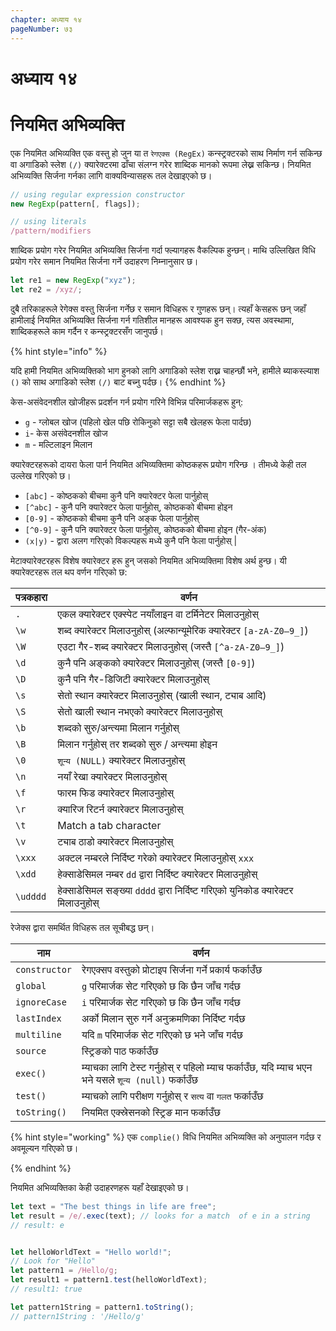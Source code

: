 ```yaml
---
chapter: अध्याय १४
pageNumber: ७३
---
```

# अध्याय १४

# नियमित अभिव्यक्ति

एक नियमित अभिव्यक्ति एक वस्तु हो जुन या त `रेगएक्स (RegEx)` कन्स्ट्रक्टरको साथ निर्माण गर्न सकिन्छ वा अगाडिको स्लेश `(/)` क्यारेक्टरमा ढाँचा संलग्न गरेर शाब्दिक मानको रूपमा लेख्न सकिन्छ। नियमित अभिव्यक्ति सिर्जना गर्नका लागि वाक्यविन्यासहरू तल देखाइएको छ।

```javascript
// using regular expression constructor
new RegExp(pattern[, flags]);

// using literals
/pattern/modifiers
```

शाब्दिक प्रयोग गरेर नियमित अभिव्यक्ति सिर्जना गर्दा फ्ल्यागहरू वैकल्पिक हुन्छन्।  माथि उल्लिखित विधि प्रयोग गरेर समान नियमित सिर्जना गर्ने उदाहरण निम्नानुसार छ।

```javascript
let re1 = new RegExp("xyz"); 
let re2 = /xyz/;
```

दुबै तरिकाहरूले रेगेक्स वस्तु सिर्जना गर्नेछ र समान विधिहरू र गुणहरू छन्। त्यहाँ केसहरू छन् जहाँ हामीलाई नियमित अभिव्यक्ति सिर्जना गर्न गतिशील मानहरू आवश्यक हुन सक्छ, त्यस अवस्थामा, शाब्दिकहरूले काम गर्दैन र कन्स्ट्रक्टरसँग जानुपर्छ।

{% hint style="info" %}

यदि हामी नियमित अभिव्यक्तिको भाग हुनको लागि अगाडिको स्लेश राख्न चाहन्छौं भने, हामीले ब्याकस्ल्याश `()` को साथ अगाडिको स्लेश `(/)` बाट बच्नु पर्दछ।
{% endhint %}

केस-असंवेदनशील खोजीहरू प्रदर्शन गर्न प्रयोग गरिने विभिन्न परिमार्जकहरू हुन्:

* `g` - ग्लोबल खोज (पहिलो खेल पछि रोकिनुको सट्टा सबै खेलहरू फेला पार्दछ)
* `i`- केस असंवेदनशील खोज
* `m` - मल्टिलाइन मिलान

क्यारेक्टरहरूको दायरा फेला पार्न नियमित अभिव्यक्तिमा कोष्ठकहरू प्रयोग गरिन्छ । तीमध्ये केही तल उल्लेख गरिएको छ।


* `[abc]` - कोष्ठकको बीचमा कुनै पनि क्यारेक्टर फेला पार्नुहोस्
* `[^abc]` - कुनै पनि क्यारेक्टर फेला पार्नुहोस्, कोष्ठकको बीचमा होइन
* `[0-9]` - कोष्ठकको बीचमा कुनै पनि अङ्क फेला पार्नुहोस्
* `[^0-9]` - कुनै पनि क्यारेक्टर फेला पार्नुहोस्, कोष्ठकको बीचमा होइन (गैर-अंक)
* `(x|y)` - द्वारा अलग गरिएको विकल्पहरू मध्ये कुनै पनि फेला पार्नुहोस् |


मेटाक्यारेक्टरहरू विशेष क्यारेक्टर हरू हुन् जसको नियमित अभिव्यक्तिमा विशेष अर्थ हुन्छ। यी क्यारेक्टरहरू तल थप वर्णन गरिएको छ:

| पत्रकहारा | वर्णन |
| ------------- | ---------------------------------------------------------------- |
| `.`           | एकल क्यारेक्टर एक्स्पेट नयाँलाइन वा टर्मिनेटर मिलाउनुहोस्          |
| `\w`          | शब्द क्यारेक्टर मिलाउनुहोस् (अल्फान्यूमेरिक क्यारेक्टर `[a-zA-Z0–9_]`)   |
| `\W`          | एउटा गैर-शब्द क्यारेक्टर मिलाउनुहोस् (जस्तै `[^a-zA-Z0–9_]`)             |
| `\d`          | कुनै पनि अङ्कको क्यारेक्टर मिलाउनुहोस् (जस्तै `[0-9]`)                      |
| `\D`          | कुनै पनि गैर-डिजिटी क्यारेक्टर मिलाउनुहोस्                                   |
| `\s`          | सेतो स्थान क्यारेक्टर मिलाउनुहोस् (खाली स्थान, ट्याब आदि)                  |
| `\S`          | सेतो खाली स्थान नभएको क्यारेक्टर मिलाउनुहोस्                                 |
| `\b`          | शब्दको सुरु/अन्त्यमा मिलान गर्नुहोस्                      |
| `\B`          |   मिलान गर्नुहोस् तर शब्दको सुरु / अन्त्यमा होइन                    |
| `\0`          | `शून्य (NULL)` क्यारेक्टर मिलाउनुहोस्                                         |
|  `\n`             | नयाँ रेखा क्यारेक्टर मिलाउनुहोस्                                       |
| `\f`          | फारम फिड क्यारेक्टर मिलाउनुहोस्                                     |
|   `\r`            | क्यारिज रिटर्न क्यारेक्टर मिलाउनुहोस्                     |
|    `\t`           | Match a tab character                                            |
| `\v`          | ट्याब ठाडो क्यारेक्टर मिलाउनुहोस्                                   |
| `\xxx`        | अक्टल नम्बरले निर्दिष्ट गरेको क्यारेक्टर मिलाउनुहोस् `xxx`             |
| `\xdd`        | हेक्साडेसिमल नम्बर `dd` द्वारा निर्दिष्ट क्यारेक्टर मिलाउनुहोस्   |
| `\udddd`      | हेक्साडेसिमल सङ्ख्या `dddd` द्वारा निर्दिष्ट गरिएको युनिकोड क्यारेक्टर मिलाउनुहोस् |


रेजेक्स द्वारा समर्थित विधिहरू तल सूचीबद्ध छन्।

| नाम | वर्णन |
| ------------- | ---------------------------------------------------------------------------------- |
| `constructor` | रेगएक्सप वस्तुको प्रोटाइप सिर्जना गर्ने प्रकार्य फर्काउँछ                              |
| `global`      | `g` परिमार्जक सेट गरिएको छ कि छैन जाँच गर्दछ                                                  |
| `ignoreCase`  | `i` परिमार्जक सेट गरिएको छ कि छैन जाँच गर्दछ                                                 |
| `lastIndex`   | अर्को मिलान सुरु गर्ने अनुक्रमणिका निर्दिष्ट गर्दछ                               |
| `multiline`   | यदि `m` परिमार्जक सेट गरिएको छ भने जाँच गर्दछ                                                   |
| `source`      | स्ट्रिङको पाठ फर्काउँछ                                                    |
| `exec()`      | म्याचका लागि टेस्ट गर्नुहोस् र पहिलो म्याच फर्काउँछ, यदि म्याच भएन भने यसले `शून्य (null)` फर्काउँछ |
| `test()`      | म्याचको लागि परीक्षण गर्नुहोस् र `सत्य` वा `गलत` फर्काउँछ                               |
| `toString()`  | नियमित एक्स्रेसनको स्ट्रिङ मान फर्काउँछ                                  |


{% hint style="working" %}
एक `complie()` विधि नियमित अभिव्यक्ति को अनुपालन गर्दछ र अवमूल्यन गरिएको छ।

{% endhint %}

नियमित अभिव्यक्तिका केही उदाहरणहरू यहाँ देखाइएको छ।
```javascript
let text = "The best things in life are free";
let result = /e/.exec(text); // looks for a match  of e in a string
// result: e


let helloWorldText = "Hello world!";
// Look for "Hello"
let pattern1 = /Hello/g;
let result1 = pattern1.test(helloWorldText);
// result1: true

let pattern1String = pattern1.toString();
// pattern1String : '/Hello/g'
```
